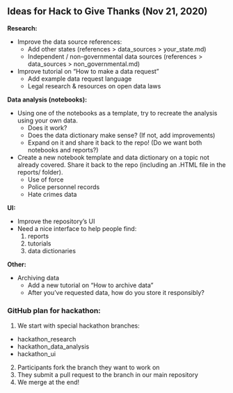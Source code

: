 ## Ideas for Hack to Give Thanks (Nov 21, 2020)

**Research:**
 - Improve the data source references:  
   + Add other states (references > data_sources > your_state.md)  
   + Independent / non-governmental data sources (references > data_sources > non_governmental.md)  
 - Improve tutorial on “How to make a data request”  
   + Add example data request language  
   + Legal research & resources on open data laws  

**Data analysis (notebooks):**  
 - Using one of the notebooks as a template, try to recreate the analysis using your own data.  
   + Does it work?  
   + Does the data dictionary make sense?  (If not, add improvements)  
   + Expand on it and share it back to the repo! (Do we want both notebooks and reports?)  
 - Create a new notebook template and data dictionary on a topic not already covered. Share it back to the repo (including an .HTML file in the reports/ folder).  
   + Use of force  
   + Police personnel records  
   + Hate crimes data  

**UI:**  
 - Improve the repository’s UI  
 - Need a nice interface to help people find:  
   1. reports  
   2. tutorials  
   3. data dictionaries  

**Other:**
 - Archiving data
   + Add a new tutorial on “How to archive data”  
   + After you’ve requested data, how do you store it responsibly?  

### GitHub plan for hackathon:  
1. We start with special hackathon branches:  
 - hackathon_research  
 - hackathon_data_analysis  
 - hackathon_ui  

2. Participants fork the branch they want to work on  
3. They submit a pull request to the branch in our main repository  
4. We merge at the end!  
